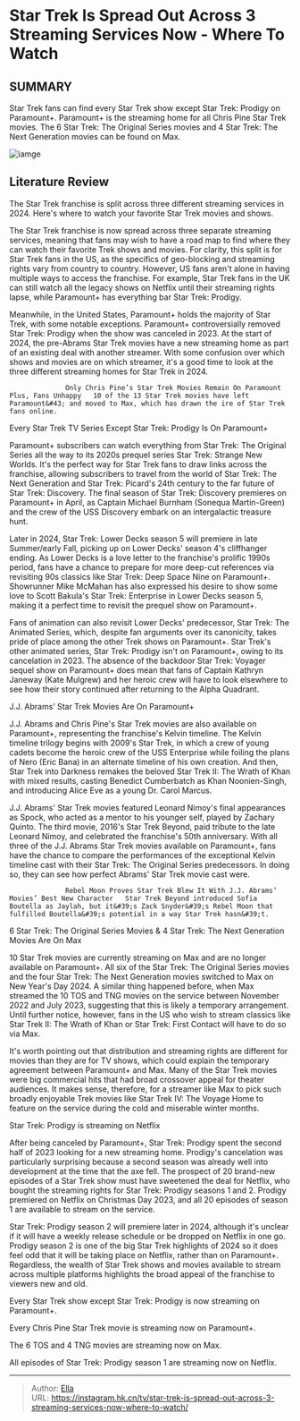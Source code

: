 # Star Trek Is Spread Out Across 3 Streaming Services Now - Where To Watch


## SUMMARY 



  Star Trek fans can find every Star Trek show except Star Trek: Prodigy on Paramount&#43;.   Paramount&#43; is the streaming home for all Chris Pine Star Trek movies.   The 6 Star Trek: The Original Series movies and 4 Star Trek: The Next Generation movies can be found on Max.  

![iamge](https://static1.srcdn.com/wordpress/wp-content/uploads/2024/01/star-trek-movies-tv-3-streaming-services-explained.jpg)

## Literature Review
The Star Trek franchise is split across three different streaming services in 2024. Here&#39;s where to watch your favorite Star Trek movies and shows.




The Star Trek franchise is now spread across three separate streaming services, meaning that fans may wish to have a road map to find where they can watch their favorite Trek shows and movies. For clarity, this split is for Star Trek fans in the US, as the specifics of geo-blocking and streaming rights vary from country to country. However, US fans aren&#39;t alone in having multiple ways to access the franchise. For example, Star Trek fans in the UK can still watch all the legacy shows on Netflix until their streaming rights lapse, while Paramount&#43; has everything bar Star Trek: Prodigy.




Meanwhile, in the United States, Paramount&#43; holds the majority of Star Trek, with some notable exceptions. Paramount&#43; controversially removed Star Trek: Prodigy when the show was canceled in 2023. At the start of 2024, the pre-Abrams Star Trek movies have a new streaming home as part of an existing deal with another streamer. With some confusion over which shows and movies are on which streamer, it&#39;s a good time to look at the three different streaming homes for Star Trek in 2024.

                  Only Chris Pine’s Star Trek Movies Remain On Paramount Plus, Fans Unhappy   10 of the 13 Star Trek movies have left Paramount&#43; and moved to Max, which has drawn the ire of Star Trek fans online.    


 Every Star Trek TV Series Except Star Trek: Prodigy Is On Paramount&#43; 
         

Paramount&#43; subscribers can watch everything from Star Trek: The Original Series all the way to its 2020s prequel series Star Trek: Strange New Worlds. It&#39;s the perfect way for Star Trek fans to draw links across the franchise, allowing subscribers to travel from the world of Star Trek: The Next Generation and Star Trek: Picard&#39;s 24th century to the far future of Star Trek: Discovery. The final season of Star Trek: Discovery premieres on Paramount&#43; in April, as Captain Michael Burnham (Sonequa Martin-Green) and the crew of the USS Discovery embark on an intergalactic treasure hunt.




Later in 2024, Star Trek: Lower Decks season 5 will premiere in late Summer/early Fall, picking up on Lower Decks&#39; season 4&#39;s cliffhanger ending. As Lower Decks is a love letter to the franchise&#39;s prolific 1990s period, fans have a chance to prepare for more deep-cut references via revisiting 90s classics like Star Trek: Deep Space Nine on Paramount&#43;. Showrunner Mike McMahan has also expressed his desire to show some love to Scott Bakula&#39;s Star Trek: Enterprise in Lower Decks season 5, making it a perfect time to revisit the prequel show on Paramount&#43;.

Fans of animation can also revisit Lower Decks&#39; predecessor, Star Trek: The Animated Series, which, despite fan arguments over its canonicity, takes pride of place among the other Trek shows on Paramount&#43;. Star Trek&#39;s other animated series, Star Trek: Prodigy isn&#39;t on Paramount&#43;, owing to its cancelation in 2023. The absence of the backdoor Star Trek: Voyager sequel show on Paramount&#43; does mean that fans of Captain Kathryn Janeway (Kate Mulgrew) and her heroic crew will have to look elsewhere to see how their story continued after returning to the Alpha Quadrant.






 J.J. Abrams’ Star Trek Movies Are On Paramount&#43; 
          

J.J. Abrams and Chris Pine&#39;s Star Trek movies are also available on Paramount&#43;, representing the franchise&#39;s Kelvin timeline. The Kelvin timeline trilogy begins with 2009&#39;s Star Trek, in which a crew of young cadets become the heroic crew of the USS Enterprise while foiling the plans of Nero (Eric Bana) in an alternate timeline of his own creation. And then, Star Trek into Darkness remakes the beloved Star Trek II: The Wrath of Khan with mixed results, casting Benedict Cumberbatch as Khan Noonien-Singh, and introducing Alice Eve as a young Dr. Carol Marcus.

J.J. Abrams&#39; Star Trek movies featured Leonard Nimoy&#39;s final appearances as Spock, who acted as a mentor to his younger self, played by Zachary Quinto. The third movie, 2016&#39;s Star Trek Beyond, paid tribute to the late Leonard Nimoy, and celebrated the franchise&#39;s 50th anniversary. With all three of the J.J. Abrams Star Trek movies available on Paramount&#43;, fans have the chance to compare the performances of the exceptional Kelvin timeline cast with their Star Trek: The Original Series predecessors. In doing so, they can see how perfect Abrams&#39; Star Trek movie cast were.




                  Rebel Moon Proves Star Trek Blew It With J.J. Abrams’ Movies’ Best New Character   Star Trek Beyond introduced Sofia Boutella as Jaylah, but it&#39;s Zack Snyder&#39;s Rebel Moon that fulfilled Boutella&#39;s potential in a way Star Trek hasn&#39;t.    



 6 Star Trek: The Original Series Movies &amp; 4 Star Trek: The Next Generation Movies Are On Max 
         

10 Star Trek movies are currently streaming on Max and are no longer available on Paramount&#43;. All six of the Star Trek: The Original Series movies and the four Star Trek: The Next Generation movies switched to Max on New Year&#39;s Day 2024. A similar thing happened before, when Max streamed the 10 TOS and TNG movies on the service between November 2022 and July 2023, suggesting that this is likely a temporary arrangement. Until further notice, however, fans in the US who wish to stream classics like Star Trek II: The Wrath of Khan or Star Trek: First Contact will have to do so via Max.




It&#39;s worth pointing out that distribution and streaming rights are different for movies than they are for TV shows, which could explain the temporary agreement between Paramount&#43; and Max. Many of the Star Trek movies were big commercial hits that had broad crossover appeal for theater audiences. It makes sense, therefore, for a streamer like Max to pick such broadly enjoyable Trek movies like Star Trek IV: The Voyage Home to feature on the service during the cold and miserable winter months.



 Star Trek: Prodigy is streaming on Netflix 
          

After being canceled by Paramount&#43;, Star Trek: Prodigy spent the second half of 2023 looking for a new streaming home. Prodigy&#39;s cancelation was particularly surprising because a second season was already well into development at the time that the axe fell. The prospect of 20 brand-new episodes of a Star Trek show must have sweetened the deal for Netflix, who bought the streaming rights for Star Trek: Prodigy seasons 1 and 2. Prodigy premiered on Netflix on Christmas Day 2023, and all 20 episodes of season 1 are available to stream on the service.




Star Trek: Prodigy season 2 will premiere later in 2024, although it&#39;s unclear if it will have a weekly release schedule or be dropped on Netflix in one go. Prodigy season 2 is one of the big Star Trek highlights of 2024 so it does feel odd that it will be taking place on Netflix, rather than on Paramount&#43;. Regardless, the wealth of Star Trek shows and movies available to stream across multiple platforms highlights the broad appeal of the franchise to viewers new and old.



Every Star Trek show except Star Trek: Prodigy is now streaming on Paramount&#43;.


Every Chris Pine Star Trek movie is streaming now on Paramount&#43;.


The 6 TOS and 4 TNG movies are streaming now on Max.


All episodes of Star Trek: Prodigy season 1 are streaming now on Netflix.





---

> Author: [Ella](https://instagram.hk.cn/)  
> URL: https://instagram.hk.cn/tv/star-trek-is-spread-out-across-3-streaming-services-now-where-to-watch/  


